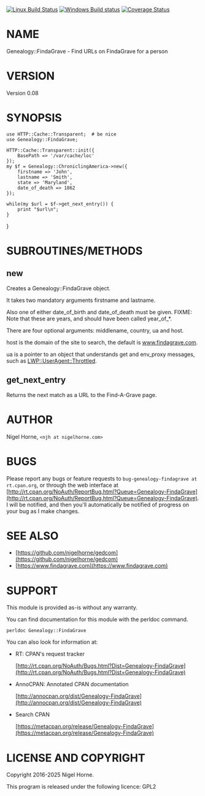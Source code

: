 [![Linux Build Status](https://travis-ci.org/nigelhorne/WWW-Scrape-FindaGrave.svg?branch=master)](https://travis-ci.org/nigelhorne/WWW-Scrape-FindaGrave)
[![Windows Build status](https://ci.appveyor.com/api/projects/status/ra6839k5wpno9xf0?svg=true)](https://ci.appveyor.com/project/nigelhorne/www-scrape-findagrave)
[![Coverage Status](https://coveralls.io/repos/github/nigelhorne/WWW-Scrape-FindaGrave/badge.svg?branch=master)](https://coveralls.io/github/nigelhorne/WWW-Scrape-FindaGrave?branch=master)
<!---
[![Dependency Status](https://dependencyci.com/github/nigelhorne/WWW-Scrape-FindaGrave/badge)](https://dependencyci.com/github/nigelhorne/WWW-Scrape-FindaGrave)
-->

# NAME

Genealogy::FindaGrave - Find URLs on FindaGrave for a person

# VERSION

Version 0.08

# SYNOPSIS

    use HTTP::Cache::Transparent;  # be nice
    use Genealogy::FindaGrave;

    HTTP::Cache::Transparent::init({
        BasePath => '/var/cache/loc'
    });
    my $f = Genealogy::ChroniclingAmerica->new({
        firstname => 'John',
        lastname => 'Smith',
        state => 'Maryland',
        date_of_death => 1862
    });

    while(my $url = $f->get_next_entry()) {
        print "$url\n";
    }
}

# SUBROUTINES/METHODS

## new

Creates a Genealogy::FindaGrave object.

It takes two mandatory arguments firstname and lastname.

Also one of either date\_of\_birth and date\_of\_death must be given.
FIXME: Note that these are years, and should have been called year\_of\_\*.

There are four optional arguments: middlename, country, ua and host.

host is the domain of the site to search, the default is www.findagrave.com.

ua is a pointer to an object that understands get and env\_proxy messages, such
as [LWP::UserAgent::Throttled](https://metacpan.org/pod/LWP%3A%3AUserAgent%3A%3AThrottled).

## get\_next\_entry

Returns the next match as a URL to the Find-A-Grave page.

# AUTHOR

Nigel Horne, `<njh at nigelhorne.com>`

# BUGS

Please report any bugs or feature requests to `bug-genealogy-findagrave at rt.cpan.org`,
or through the web interface at
[http://rt.cpan.org/NoAuth/ReportBug.html?Queue=Genealogy-FindaGrave](http://rt.cpan.org/NoAuth/ReportBug.html?Queue=Genealogy-FindaGrave).
I will be notified, and then you'll
automatically be notified of progress on your bug as I make changes.

# SEE ALSO

- [https://github.com/nigelhorne/gedcom](https://github.com/nigelhorne/gedcom)
- [https://www.findagrave.com](https://www.findagrave.com)

# SUPPORT

This module is provided as-is without any warranty.

You can find documentation for this module with the perldoc command.

    perldoc Genealogy::FindaGrave

You can also look for information at:

- RT: CPAN's request tracker

    [http://rt.cpan.org/NoAuth/Bugs.html?Dist=Genealogy-FindaGrave](http://rt.cpan.org/NoAuth/Bugs.html?Dist=Genealogy-FindaGrave)

- AnnoCPAN: Annotated CPAN documentation

    [http://annocpan.org/dist/Genealogy-FindaGrave](http://annocpan.org/dist/Genealogy-FindaGrave)

- Search CPAN

    [https://metacpan.org/release/Genealogy-FindaGrave](https://metacpan.org/release/Genealogy-FindaGrave)

# LICENSE AND COPYRIGHT

Copyright 2016-2025 Nigel Horne.

This program is released under the following licence: GPL2

